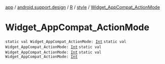 [app](../../../index.md) / [android.support.design](../../index.md) / [R](../index.md) / [style](index.md) / [Widget_AppCompat_ActionMode](.)

# Widget_AppCompat_ActionMode

`static val Widget_AppCompat_ActionMode: `[`Int`](https://kotlinlang.org/api/latest/jvm/stdlib/kotlin/-int/index.html)
`static val Widget_AppCompat_ActionMode: `[`Int`](https://kotlinlang.org/api/latest/jvm/stdlib/kotlin/-int/index.html)
`static val Widget_AppCompat_ActionMode: `[`Int`](https://kotlinlang.org/api/latest/jvm/stdlib/kotlin/-int/index.html)
`static val Widget_AppCompat_ActionMode: `[`Int`](https://kotlinlang.org/api/latest/jvm/stdlib/kotlin/-int/index.html)
